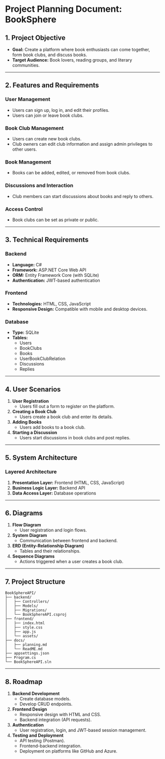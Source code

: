 # Project Planning Document: BookSphere

## 1. Project Objective
- **Goal:** Create a platform where book enthusiasts can come together, form book clubs, and discuss books.
- **Target Audience:** Book lovers, reading groups, and literary communities.

---

## 2. Features and Requirements
### User Management
- Users can sign up, log in, and edit their profiles.
- Users can join or leave book clubs.

### Book Club Management
- Users can create new book clubs.
- Club owners can edit club information and assign admin privileges to other users.

### Book Management
- Books can be added, edited, or removed from book clubs.

### Discussions and Interaction
- Club members can start discussions about books and reply to others.

### Access Control
- Book clubs can be set as private or public.

---

## 3. Technical Requirements
### Backend
- **Language:** C#
- **Framework:** ASP.NET Core Web API
- **ORM:** Entity Framework Core (with SQLite)
- **Authentication:** JWT-based authentication

### Frontend
- **Technologies:** HTML, CSS, JavaScript 
- **Responsive Design:** Compatible with mobile and desktop devices.

### Database
- **Type:** SQLite
- **Tables:**
  - Users
  - BookClubs
  - Books
  - UserBookClubRelation
  - Discussions
  - Replies

---

## 4. User Scenarios
1. **User Registration**
   - Users fill out a form to register on the platform.
2. **Creating a Book Club**
   - Users create a book club and enter its details.
3. **Adding Books**
   - Users add books to a book club.
4. **Starting a Discussion**
   - Users start discussions in book clubs and post replies.

---

## 5. System Architecture
### Layered Architecture
1. **Presentation Layer:** Frontend (HTML, CSS, JavaScript)
2. **Business Logic Layer:** Backend API
3. **Data Access Layer:** Database operations

---

## 6. Diagrams
1. **Flow Diagram**
   - User registration and login flows.
2. **System Diagram**
   - Communication between frontend and backend.
3. **ERD (Entity-Relationship Diagram)**
   - Tables and their relationships.
4. **Sequence Diagrams**
   - Actions triggered when a user creates a book club.

---

## 7. Project Structure
```
BookSphereAPI/
├── backend/
│   ├── Controllers/
│   ├── Models/
│   ├── Migrations/
│   └── BookSphereAPI.csproj
├── frontend/
│   ├── index.html
│   ├── style.css
│   ├── app.js
│   └── assets/
├── docs/
│   ├── planning.md
│   └── ReadME.md
├── appsettings.json
├── Program.cs
└── BookSphereAPI.sln
```

---

## 8. Roadmap
1. **Backend Development**
   - Create database models.
   - Develop CRUD endpoints.
2. **Frontend Design**
   - Responsive design with HTML and CSS.
   - Backend integration (API requests).
3. **Authentication**
   - User registration, login, and JWT-based session management.
4. **Testing and Deployment**
   - API testing (Postman).
   - Frontend-backend integration.
   - Deployment on platforms like GitHub and Azure.

